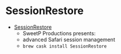 # SessionRestore
- [SessionRestore](https://sessionrestore.sweetpproductions.com/)
  -  SweetP Productions presents:
  - advanced Safari session management
  - `brew cask install SessionRestore`
